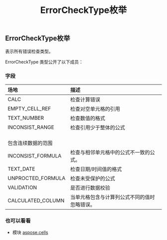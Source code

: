 ﻿---
title: ErrorCheckType枚举
second_title: Aspose.Cells for Python via .NET API 参考资料
description:
type: docs
weight: 2010
url: /zh/python-net/aspose.cells/errorchecktype/
is_root: false
---
##  ErrorCheckType枚举
表示所有错误检查类型。



ErrorCheckType 类型公开了以下成员：

### 字段
|场地|描述|
| :- | :- |
| CALC |检查计算错误|
| EMPTY_CELL_REF |检查对空单元格的引用|
| TEXT_NUMBER |检查数值的格式|
| INCONSIST_RANGE |检查引用少于整体的公式<br/>包含连续数据的范围|
| INCONSIST_FORMULA |检查与相邻单元格中的公式不一致的公式。|
| TEXT_DATE |检查日期/时间值的格式|
| UNPROCTED_FORMULA |检查未受保护的公式|
| VALIDATION |是否进行数据校验|
| CALCULATED_COLUMN |当单元格包含与计算列公式不同的值时忽略错误。|



### 也可以看看
* 模块 [aspose.cells](..)
